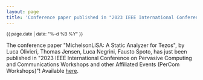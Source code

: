 ```yaml
---
layout: page
title: 'Conference paper published in "2023 IEEE International Conference on Pervasive Computing and Communications Workshops and other Affiliated Events (PerCom Workshops)"'
---
```


<small>{{ page.date | date: "%-d %B %Y" }}</small>

The conference paper "MichelsonLiSA: A Static Analyzer for Tezos", by Luca Olivieri, Thomas Jensen, Luca Negrini, Fausto Spoto, has just been published in "2023 IEEE International Conference on Pervasive Computing and Communications Workshops and other Affiliated Events (PerCom Workshops)"! Available [here](https://doi.org/10.1109/percomworkshops56833.2023.10150247).
